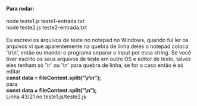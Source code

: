 <strong>Para rodar:</strong>
<br><br>
node teste1.js teste1-entrada.txt<br>
node teste2.js teste2-entrada.txt
<br><br>
Eu escrevi os arquivos de teste no notepad no Windows, quando fui ler os arquivos vi que aparentemente na quebra de linha deles o notepad coloca '\r\n', então eu mandei o programa separar o input por essa string. Se você tiver escrito os seus arquivos de teste em outro OS e editor de texto, talvez eles tenham só '\r' ou '\n' para quebra de linha, se for o caso então é só editar<br>
<strong>const data = fileContent.split("\r\n");</strong><br>
para<br>
<strong>const data = fileContent.split("\n");</strong><br>
Linha 43/21 no teste1.js/teste2.js
